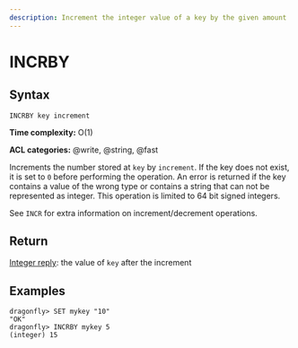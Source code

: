 ```yaml
---
description: Increment the integer value of a key by the given amount
---
```


# INCRBY

## Syntax

    INCRBY key increment

**Time complexity:** O(1)

**ACL categories:** @write, @string, @fast

Increments the number stored at `key` by `increment`.
If the key does not exist, it is set to `0` before performing the operation.
An error is returned if the key contains a value of the wrong type or contains a
string that can not be represented as integer.
This operation is limited to 64 bit signed integers.

See `INCR` for extra information on increment/decrement operations.

## Return

[Integer reply](https://redis.io/docs/reference/protocol-spec/#integers): the value of `key` after the increment

## Examples

```shell
dragonfly> SET mykey "10"
"OK"
dragonfly> INCRBY mykey 5
(integer) 15
```
